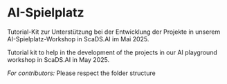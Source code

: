 # AI-Spielplatz

Tutorial-Kit zur Unterstützung bei der Entwicklung der Projekte in unserem AI-Spielplatz-Workshop in ScaDS.AI im Mai 2025.

Tutorial kit to help in the development of the projects in our AI playground workshop in ScaDS.AI in May 2025.

*For contributors:* Please respect the folder structure

<html>
  <head>
    <link rel="preconnect" href="https://fonts.gstatic.com/" crossorigin="" />
    <link
      rel="stylesheet"
      as="style"
      onload="this.rel='stylesheet'"
      href="https://fonts.googleapis.com/css2?display=swap&amp;family=Inter%3Awght%40400%3B500%3B700%3B900&amp;family=Noto+Sans%3Awght%40400%3B500%3B700%3B900"/>

  <title>AI Spielplatz Workshop</title>
  <link rel="icon" type="image/x-icon" href="data:image/x-icon;base64," />

  <script src="https://cdn.tailwindcss.com?plugins=forms,container-queries"></script>
  </head>
  </html>
